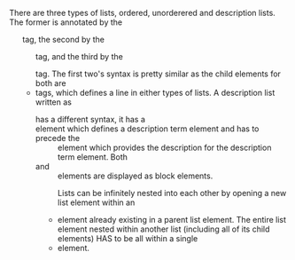 There are three types of lists, ordered, unorderered and description lists. The former is annotated by the <ol> tag, the second by the <ul> tag, and the third by the <dl> tag. The first two's syntax is pretty similar as the child elements for both are <li> tags, which defines a line in either types of lists. A description list written as <dl> has a different syntax, it has a <dt> element which defines a description term element and has to precede the <dd> element which provides the description for the description term element. Both <dt> and <dd> elements are displayed as block elements.

Lists can be infinitely nested into each other by opening a new list element within an <li> element already existing in a parent list element. The entire list element nested within another list (including all of its child elements) HAS to be all within a single <li> element.
